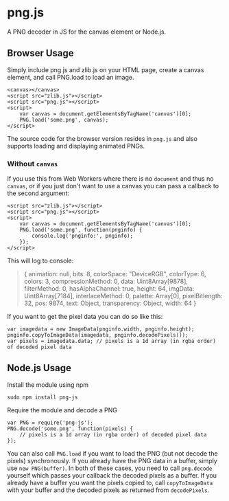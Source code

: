 png.js
======
A PNG decoder in JS for the canvas element or Node.js.

## Browser Usage
Simply include png.js and zlib.js on your HTML page, create a canvas element, and call PNG.load to load an image.

    <canvas></canvas>
    <script src="zlib.js"></script>
    <script src="png.js"></script>
    <script>
        var canvas = document.getElementsByTagName('canvas')[0];
        PNG.load('some.png', canvas);
    </script>
    
The source code for the browser version resides in `png.js` and also supports loading and displaying animated PNGs.

### Without `canvas`
If you use this from Web Workers where there is no `document` and thus no `canvas`, or if you just don't want to use a canvas you can pass a callback to the second argument:

    <script src="zlib.js"></script>
    <script src="png.js"></script>
    <script>
        var canvas = document.getElementsByTagName('canvas')[0];
        PNG.load('some.png', function(pnginfo) {
            console.log('pnginfo:', pnginfo);
        });
    </script>
    
This will log to console:

> {
> 	animation: null,
> 	bits: 8,
> 	colorSpace: "DeviceRGB",
> 	colorType: 6,
> 	colors: 3,
> 	compressionMethod: 0,
> 	data: Uint8Array[9878],
> 	filterMethod: 0,
> 	hasAlphaChannel: true,
> 	height: 64,
> 	imgData: Uint8Array[7184],
> 	interlaceMethod: 0,
> 	palette: Array[0],
> 	pixelBitlength: 32,
> 	pos: 9874,
> 	text: Object,
> 	transparency: Object,
> 	width: 64
> }

If you want to get the pixel data you can do so like this:

	var imagedata = new ImageData(pnginfo.width, pnginfo.height);
	pnginfo.copyToImageData(imagedata, pnginfo.decodePixels());
	var pixels = imagedata.data; // pixels is a 1d array (in rgba order) of decoded pixel data

## Node.js Usage
Install the module using npm

    sudo npm install png-js
    
Require the module and decode a PNG

    var PNG = require('png-js');
    PNG.decode('some.png', function(pixels) {
        // pixels is a 1d array (in rgba order) of decoded pixel data
    });
    
You can also call `PNG.load` if you want to load the PNG (but not decode the pixels) synchronously.  If you already
have the PNG data in a buffer, simply use `new PNG(buffer)`.  In both of these cases, you need to call `png.decode`
yourself which passes your callback the decoded pixels as a buffer.  If you already have a buffer you want the pixels
copied to, call `copyToImageData` with your buffer and the decoded pixels as returned from `decodePixels`.
